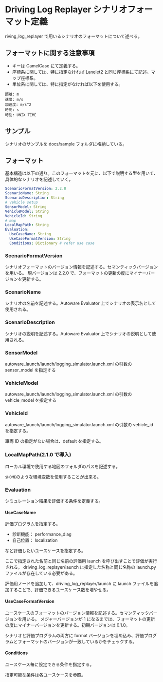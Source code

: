 # Driving Log Replayer シナリオフォーマット定義

riving_log_replayer で用いるシナリオのフォーマットについて述べる。

## フォーマットに関する注意事項

- キーは CamelCase にて定義する。
- 座標系に関しては、特に指定なければ Lanelet2 と同じ座標系にて記述。マップ座標系。
- 単位系に関しては、特に指定がなければ以下を使用する。

```shell
距離: m
速度: m/s
加速度: m/s^2
時間: s
時刻: UNIX TIME
```

## サンプル

シナリオのサンプルを docs/sample フォルダに格納している。

## フォーマット

基本構造は以下の通り。このフォーマットを元に、以下で説明する型を用いて、具体的なシナリオを記述していく。

```yaml
ScenarioFormatVersion: 2.2.0
ScenarioName: String
ScenarioDescription: String
# vehicle setup
SensorModel: String
VehicleModel: String
VehicleId: String
# map
LocalMapPath: String
Evaluation:
  UseCaseName: String
  UseCaseFormatVersion: String
  Conditions: Dictionary # refer use case
```

### ScenarioFormatVersion

シナリオフォーマットのバージョン情報を記述する。セマンティックバージョンを用いる。
現バージョンは 2.2.0 で、フォーマットの更新の度にマイナーバージョンを更新する。

### ScenarioName

シナリオの名前を記述する。Autoware Evaluator 上でシナリオの表示名として使用される。

### ScenarioDescription

シナリオの説明を記述する。Autoware Evaluator 上でシナリオの説明として使用される。

### SensorModel

autoware_launch/launch/logging_simulator.launch.xml の引数の sensor_model を指定する

### VehicleModel

autoware_launch/launch/logging_simulator.launch.xml の引数の vehicle_model を指定する

### VehicleId

autoware_launch/launch/logging_simulator.launch.xml の引数の vehicle_id を指定する。

車両 ID の指定がない場合は、default を指定する。

### LocalMapPath(2.1.0 で導入)

ローカル環境で使用する地図のフォルダのパスを記述する。

`$HOME`のような環境変数を使用することが出来る。

### Evaluation

シミュレーション結果を評価する条件を定義する。

#### UseCaseName

評価プログラムを指定する。

- 診断機能： performance_diag
- 自己位置： localization

など評価したいユースケースを指定する。

ここで指定された名前と同じ名前の評価用 launch を呼び出すことで評価が実行される。
driving_log_replayer/launch に指定した名称と同じ名称の launch.py ファイルが存在している必要がある。

評価用ノードを追加して、driving_log_replayer/launch に launch ファイルを追加することで、評価できるユースケース数を増やせる。

#### UseCaseFormatVersion

ユースケースのフォーマットのバージョン情報を記述する。セマンティックバージョンを用いる。
メジャーバージョンが 1 になるまでは、フォーマットの更新の度にマイナーバージョンを更新する。初期バージョンは 0.1.0。

シナリオと評価プログラムの両方に format バージョンを埋め込み、評価プログラムとフォーマットのバージョンが一致しているかをチェックする。

#### Conditions

ユースケース毎に設定できる条件を指定する。

指定可能な条件は各ユースケースを参照。
